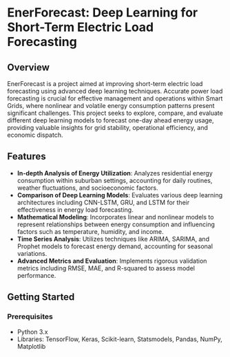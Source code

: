 # EnerForecast: Deep Learning for Short-Term Electric Load Forecasting

## Overview

EnerForecast is a project aimed at improving short-term electric load forecasting using advanced deep learning techniques. Accurate power load forecasting is crucial for effective management and operations within Smart Grids, where nonlinear and volatile energy consumption patterns present significant challenges. This project seeks to explore, compare, and evaluate different deep learning models to forecast one-day ahead energy usage, providing valuable insights for grid stability, operational efficiency, and economic dispatch.

## Features

- **In-depth Analysis of Energy Utilization**: Analyzes residential energy consumption within suburban settings, accounting for daily routines, weather fluctuations, and socioeconomic factors.
- **Comparison of Deep Learning Models**: Evaluates various deep learning architectures including CNN-LSTM, GRU, and LSTM for their effectiveness in energy load forecasting.
- **Mathematical Modeling**: Incorporates linear and nonlinear models to represent relationships between energy consumption and influencing factors such as temperature, humidity, and income.
- **Time Series Analysis**: Utilizes techniques like ARIMA, SARIMA, and Prophet models to forecast energy demand, accounting for seasonal variations.
- **Advanced Metrics and Evaluation**: Implements rigorous validation metrics including RMSE, MAE, and R-squared to assess model performance.

## Getting Started

### Prerequisites

- Python 3.x
- Libraries: TensorFlow, Keras, Scikit-learn, Statsmodels, Pandas, NumPy, Matplotlib

